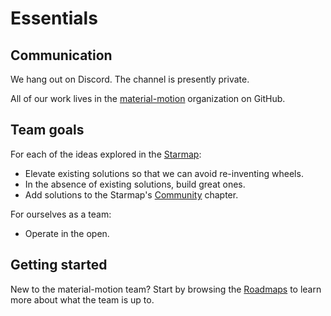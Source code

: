 # Essentials

## Communication

We hang out on Discord. The channel is presently private.

All of our work lives in the [material-motion](https://github.com/material-motion) organization on GitHub.

## Team goals

For each of the ideas explored in the [Starmap](https://material-motion.gitbooks.io/material-motion-starmap/content/):

- Elevate existing solutions so that we can avoid re-inventing wheels.
- In the absence of existing solutions, build great ones.
- Add solutions to the Starmap's [Community](https://material-motion.gitbooks.io/material-motion-starmap/content/community/) chapter.

For ourselves as a team:

- Operate in the open.

## Getting started

New to the material-motion team? Start by browsing the [Roadmaps](roadmaps/) to learn more about what the team is up to.
